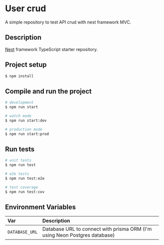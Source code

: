 # User crud
A simple repository to test API crud with nest framework MVC.

## Description

[Nest](https://github.com/nestjs/nest) framework TypeScript starter repository.

## Project setup

```bash
$ npm install
```

## Compile and run the project

```bash
# development
$ npm run start

# watch mode
$ npm run start:dev

# production mode
$ npm run start:prod
```

## Run tests

```bash
# unit tests
$ npm run test

# e2e tests
$ npm run test:e2e

# test coverage
$ npm run test:cov
```
## Environment Variables

| Var | Description |
| :-- | :-- |
| `DATABASE_URL` | Database URL to connect with prisma ORM (I'm using Neon Postgres database) |
